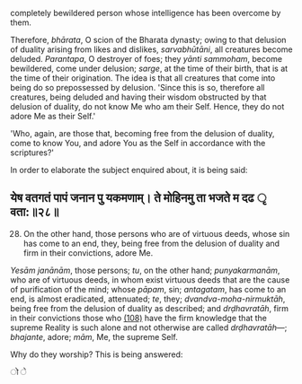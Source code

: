 completely bewildered person whose intelligence has been overcome by them.

Therefore, *bhārata*, O scion of the Bharata dynasty; owing to that delusion of duality arising from likes and dislikes, *sarvabhūtāni*, all creatures become deluded. *Parantapa*, O destroyer of foes; they *yānti sammoham*, become bewildered, come under delusion; *sarge*, at the time of their birth, that is at the time of their origination. The idea is that all creatures that come into being do so prepossessed by delusion. 'Since this is so, therefore all creatures, being deluded and having their wisdom obstructed by that delusion of duality, do not know Me who am their Self. Hence, they do not adore Me as their Self.'

'Who, again, are those that, becoming free from the delusion of duality, come to know You, and adore You as the Self in accordance with the scriptures?'

In order to elaborate the subject enquired about, it is being said:

## येष वतगतं पापं जनान पु यकमणाम्। ते मोहिनमु ता भजते म दढ ृ वता:॥२८॥

28. On the other hand, those persons who are of virtuous deeds, whose sin has come to an end, they, being free from the delusion of duality and firm in their convictions, adore Me.

*Yesām janānām*, those persons; *tu*, on the other hand; *punyakarmanām*, who are of virtuous deeds, in whom exist virtuous deeds that are the cause of purification of the mind; whose *pāpam*, sin; *antagatam*, has come to an end, is almost eradicated, attenuated; *te*, they; *dvandva-moha-nirmuktāh*, being free from the delusion of duality as described; and *drḍhavratāh*, firm in their convictions those who [\(108\)](#page--1-0) have the firm knowledge that the supreme Reality is such alone and not otherwise are called *drḍhavratāh*—; *bhajante*, adore; *mām*, Me, the supreme Self.

Why do they worship? This is being answered:

ो े